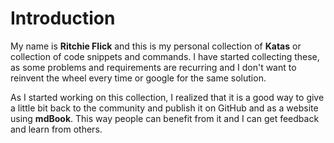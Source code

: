 # Introduction

My name is **Ritchie Flick** and this is my personal collection of **Katas**
or collection of code snippets and commands. I have started collecting these,
as some problems and requirements are recurring and I don't want to reinvent the wheel every time or google for the same solution.

As I started working on this collection, I realized that it is a good way to
give a little bit back to the community and publish it on GitHub and as a
website using **mdBook**. This way people can benefit from it and I can get
feedback and learn from others.
